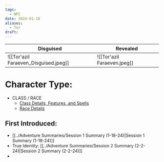 ```yaml
---
tags:
  - NPC
date: 2024-01-18
aliases:
  - Tor
draft:
---
```


| Disguised | Revealed |
| ---- | ---- |
| ![[Tor'azil Faraeven_Disguised.jpeg]] | ![[Tor'azil Faraeven.jpeg]] |
# Character Type:
- CLASS / RACE
	- [Class Details, Features, and Spells](https://www.dndbeyond.com/classes/)
	- [Race Details](https://www.dndbeyond.com/races/)
## First Introduced:
 * [[../Adventure Summaries/Session 1 Summary (1-18-24)|Session 1 Summary (1-18-24)]]
 * True Identity: [[../Adventure Summaries/Session 2 Summary (2-2-24)|Session 2 Summary (2-2-24)]]
 * 